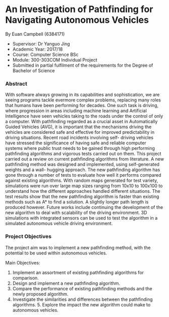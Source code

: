 # An Investigation of Pathfinding for Navigating Autonomous Vehicles
By Euan Campbell (6384171)
- Supervisor: Dr Yanguo Jing
- Academic Year: 2017/18
- Course: Computer Science BSc 
- Module: 300-303COM Individual Project
- Submitted in partial fulfilment of the requirements for the Degree of Bachelor of Science

### Abstract
With software always growing in its capabilities and sophistication, we are seeing programs tackle evermore complex problems, replacing many roles that humans have been performing for decades. One such task is driving, where progression in areas including machine learning and Artificial Intelligence have seen vehicles taking to the roads under the control of only a computer. With pathfinding regarded as a crucial asset in Automatically Guided Vehicles (AVG), it is important that the mechanisms driving the vehicles are considered safe and effective for improved predictability in driving situations. Recent road incidents involving self- driving vehicles have stressed the significance of having safe and reliable computer systems where public trust needs to be gained through high performing pathfinding algorithms and vigorous tests carried out on them.
This project carried out a review on current pathfinding algorithms from literature. A new pathfinding method was designed and implemented, using self-generated weights and a wall- hugging approach. The new pathfinding algorithm has gone through a number of tests to evaluate how well it performs compared against existing algorithms. With random maps generated for test variety, simulations were run over large map sizes ranging from 10x10 to 100x100 to understand how the different approaches handled different situations.
The test results show that the new pathfinding algorithm is faster than existing methods such as A* to find a solution. A slightly longer path length is produced however.
Future works include continuing the development of the new algorithm to deal with scalability of the driving environment. 3D simulations with integrated sensors can be used to test the algorithm in a simulated autonomous vehicle driving environment.

### Project Objectives
The project aim was to implement a new pathfinding method, with the potential to be used within autonomous vehicles.

Main Objectives:
1. Implement an assortment of existing pathfinding algorithms for comparison.
2. Design and implement a new pathfinding algorithm.
3. Compare the performance of existing pathfinding methods and the newly proposed
algorithm.
4. Investigate the similarities and differences between the pathfinding algorithms. 5. Explore the impact the new algorithm could make to autonomous vehicles.
